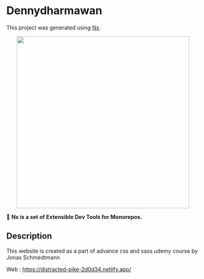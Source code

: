 # Dennydharmawan

This project was generated using [Nx](https://nx.dev).

<p align="center"><img src="https://raw.githubusercontent.com/nrwl/nx/master/images/nx-logo.png" width="450"></p>

🔎 **Nx is a set of Extensible Dev Tools for Monorepos.**

## Description

This website is created as a part of advance css and sass udemy course by Jonas Schmedtmann

Web : https://distracted-pike-2d0d34.netlify.app/
